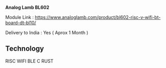 
**Analog Lamb BL602**

Module Link  : https://www.analoglamb.com/product/bl602-risc-v-wifi-bt-board-dt-bl10/

Delivery to India : Yes ( Aprox 1 Month )

## Technology
RISC
WIFI
BLE
C
RUST





